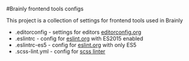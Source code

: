 #Brainly frontend tools configs

This project is a collection of settings for frontend tools used in Brainly

- .editorconfig - settings for editors [editorconfig.org](http://editorconfig.org/)
- .eslintrc - config for [eslint.org](http://eslint.org/) with ES2015 enabled
- .eslintrc-es5 - config for [eslint.org](http://eslint.org/) with only ES5
- .scss-lint.yml - config for [scss linter](https://github.com/brigade/scss-lint)
